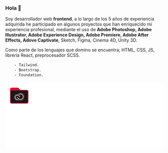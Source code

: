 ### Hola 👋
Soy desarrollador web __frontend__, a lo largo de los 5 años de experiencia adquirida he participado en algunos proyectos que han enriquecido mi experiencia profesional, mediante el uso de __Adobe Photoshop, Adobe Illustrator, Adobe Experience Design, Adobe Premiere, Adobe After Effects, Adove Captivate__, Sketch, Figma, Cinema 4D, Unity 3D.

Como parte de los lenguajes que domino se encuentra; HTML, CSS, JS, librería React, preprocesador SCSS.
```
    - Tailwind.
    - Bootstrap.
    - Foundation.
```
![garyavendanio](readme.jpg)